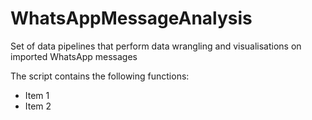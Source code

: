 # WhatsAppMessageAnalysis
Set of data pipelines that perform data wrangling and visualisations on imported WhatsApp messages

The script contains the following functions:
* Item 1
* Item 2
